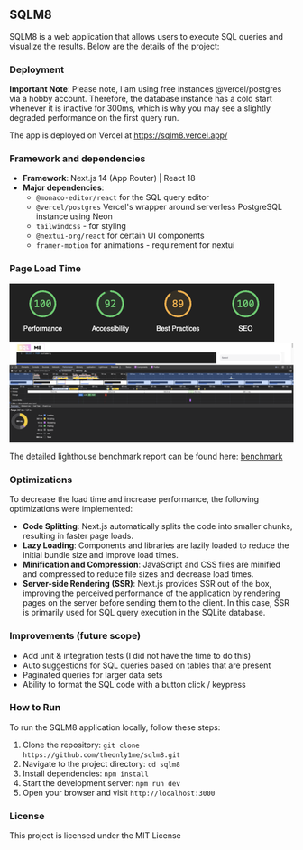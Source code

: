 ## SQLM8

SQLM8 is a web application that allows users to execute SQL queries and visualize the results. Below are the details of the project:

### Deployment

**Important Note**: Please note, I am using free instances @vercel/postgres via a hobby account. Therefore, the database instance has a cold start whenever it is inactive for 300ms, which is why you may see a slightly degraded performance on the first query run.

The app is deployed on Vercel at https://sqlm8.vercel.app/

### Framework and dependencies

- **Framework**: Next.js 14 (App Router) | React 18
- **Major dependencies**:
  - `@monaco-editor/react` for the SQL query editor
  - `@vercel/postgres` Vercel's wrapper around serverless PostgreSQL instance using Neon
  - `tailwindcss` - for styling
  - `@nextui-org/react` for certain UI components
  - `framer-motion` for animations - requirement for nextui

### Page Load Time

![ligbhthouse benchmarks](./benchmark.png)
![chrome dev tools performance benchmark](./performance.png)

The detailed lighthouse benchmark report can be found here: [benchmark](./benchmarks.html)

### Optimizations

To decrease the load time and increase performance, the following optimizations were implemented:

- **Code Splitting**: Next.js automatically splits the code into smaller chunks, resulting in faster page loads.
- **Lazy Loading**: Components and libraries are lazily loaded to reduce the initial bundle size and improve load times.
- **Minification and Compression**: JavaScript and CSS files are minified and compressed to reduce file sizes and decrease load times.
- **Server-side Rendering (SSR)**: Next.js provides SSR out of the box, improving the perceived performance of the application by rendering pages on the server before sending them to the client. In this case, SSR is primarily used for SQL query execution in the SQLite database.

### Improvements (future scope)

- Add unit & integration tests (I did not have the time to do this)
- Auto suggestions for SQL queries based on tables that are present
- Paginated queries for larger data sets
- Ability to format the SQL code with a button click / keypress

### How to Run

To run the SQLM8 application locally, follow these steps:

1. Clone the repository: `git clone https://github.com/theonly1me/sqlm8.git`
2. Navigate to the project directory: `cd sqlm8`
3. Install dependencies: `npm install`
4. Start the development server: `npm run dev`
5. Open your browser and visit `http://localhost:3000`

### License

This project is licensed under the MIT License
